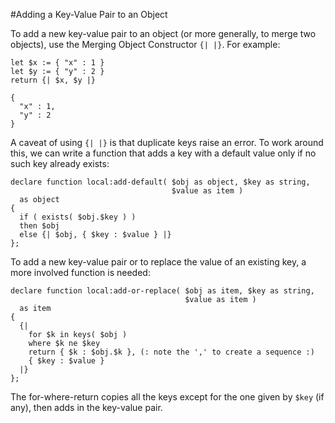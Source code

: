 #Adding a Key-Value Pair to an Object

To add a new key-value pair to an object (or more generally, to merge two objects), use the Merging Object Constructor `{| |}`. For example:
```jsoniq
let $x := { "x" : 1 }
let $y := { "y" : 2 }
return {| $x, $y |}
```

```
{
  "x" : 1,
  "y" : 2
}
```
 
A caveat of using `{| |}` is that duplicate keys raise an error. To work around this, we can write a function that adds a key with a default value only if no such key already exists:
```jsoniq
declare function local:add-default( $obj as object, $key as string,
                                    $value as item )
  as object
{
  if ( exists( $obj.$key ) )
  then $obj
  else {| $obj, { $key : $value } |}
};
```

To add a new key-value pair or to replace the value of an existing key, a more involved function is needed:
```jsoniq
declare function local:add-or-replace( $obj as item, $key as string,
                                       $value as item )
  as item
{
  {|
    for $k in keys( $obj )
    where $k ne $key
    return { $k : $obj.$k }, (: note the ',' to create a sequence :)
    { $key : $value }
  |}
};
```
The for-where-return copies all the keys except for the one given by `$key` (if any), then adds in the key-value pair.
